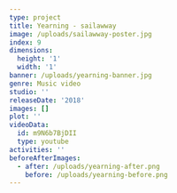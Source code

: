 ```yaml
---
type: project
title: Yearning - sailawway
image: /uploads/sailawway-poster.jpg
index: 9
dimensions:
  height: '1'
  width: '1'
banner: /uploads/yearning-banner.jpg
genre: Music video
studio: ''
releaseDate: '2018'
images: []
plot: ''
videoData:
  id: m9N6b7BjDII
  type: youtube
activities: ''
beforeAfterImages:
  - after: /uploads/yearning-after.png
    before: /uploads/yearning-before.png
---
```


